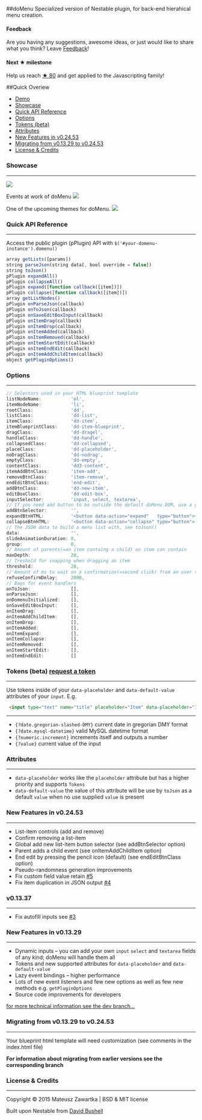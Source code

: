 ##doMenu
Specialized version of Nestable plugin, for back-end hierahical menu creation. 

#### Feedback
Are you having any suggestions, awesome ideas, or just would like to share what you think? Leave [Feedback](https://github.com/mechanicious/domenu/labels/feedback)!

#### Next ★ milestone 
Help us reach [★ 80](https://www.javascripting.com/submit) and get applied to the Javascripting family!

##Quick Overiew
- [Demo](http://mechanicious.github.io/domenu/)
- [Showcase](https://github.com/mechanicious/domenu#showcase)
- [Quick API Reference](https://github.com/mechanicious/domenu#quick-api-reference)
- [Options](https://github.com/mechanicious/domenu#options)
- [Tokens (beta)](https://github.com/mechanicious/domenu#tokens-beta-request-a-token)
- [Attributes](https://github.com/mechanicious/domenu#attributes)
- [New Features in v0.24.53](https://github.com/mechanicious/domenu#new-features-in-v02453)
- [Migrating from v0.13.29 to v0.24.53](https://github.com/mechanicious/domenu#migrating-from-v01329-to-v02453)
- [License & Credits](https://github.com/mechanicious/domenu#license--credits)

### Showcase
---
[![](https://raw.githubusercontent.com/mechanicious/domenu/gh-pages/jquery.domenu-0.24.53.gif)](http://mechanicious.github.io/domenu/)

Events at work of doMenu
[![](https://raw.githubusercontent.com/mechanicious/domenu/gh-pages/do-menu-events.gif)](http://mechanicious.github.io/domenu/)

One of the upcoming themes for doMenu.
![](https://raw.githubusercontent.com/mechanicious/domenu/gh-pages/domenu-flat-gass-preview.gif)

### Quick API Reference
---
Access the public plugin (pPlugin) API with `$('#your-domenu-instance').domenu()`
```js
array getLists([params])
string parseJson(string data[, bool override = false])
string toJson()
pPlugin expandAll()
pPlugin collapseAll()
pPlugin expand([function callback([item])])
pPlugin collapse([function callback([item])])
array getListNodes()
pPlugin onParseJson(callback)
pPlugin onToJson(callback)
pPlugin onSaveEditBoxInput(callback)
pPlugin onItemDrag(callback)
pPlugin onItemDrop(callback)
pPlugin onItemAdded(callback)
pPlugin onItemRemoved(callback)
pPlugin onItemStartEdit(callback)
pPlugin onItemEndEdit(callback)
pPlugin onItemAddChildItem(callback)
object getPluginOptions()
```

### Options
---
```js
// Selectors used in your HTML blueprint template
listNodeName:           'ol',
itemNodeName:           'li',
rootClass:              'dd',
listClass:              'dd-list',
itemClass:              'dd-item',
itemBlueprintClass:     'dd-item-blueprint',
dragClass:              'dd-dragel',
handleClass:            'dd-handle',
collapsedClass:         'dd-collapsed',
placeClass:             'dd-placeholder',
noDragClass:            'dd-nodrag',
emptyClass:             'dd-empty',
contentClass:           'dd3-content',
itemAddBtnClass:        'item-add',
removeBtnClass:         'item-remove',
endEditBtnClass:        'end-edit',
addBtnClass:            'dd-new-item',
editBoxClass:           'dd-edit-box',
inputSelector:          'input, select, textarea',
// If you need add button to be outside the default doMenu DOM, use a global add button selector 
addBtnSelector:         '',
expandBtnHTML:          '<button data-action="expand"   type="button">+</button>',
collapseBtnHTML:        '<button data-action="collapse" type="button">-</button>',
// The JSON data to build a menu list with, see toJson()
data:                   '',
slideAnimationDuration: 0,
group:                  0,
// Amount of parents(=an item containg a child) an item can contain
maxDepth:               20,
// Treshold for snapping when dragging an item 
threshold:              20,
// Amount of ms to wait on a confirmation(=second click) from an user to remove an item
refuseConfirmDelay:     2000,
// Bags for event handlers
onToJson:               [],
onParseJson:            [],
onDomenuInitialized:    [],
onSaveEditBoxInput:     [],
onItemDrag:             [],
onItemAddChildItem:     [],
onItemDrop:             [],
onItemAdded:            [],
onItemExpand:           [],
onItemCollapse:         [],
onItemRemoved:          [],
onItemStartEdit:        [],
onItemEndEdit:          []
```


### Tokens (beta) [request a token](https://github.com/mechanicious/domenu/labels/token-request)
---
Use tokens inside of your `data-placeholder` and `data-default-value` attributes of your `input`. E.g.
```html
 <input type="text" name="title" placeholder="Item" data-placeholder="Item {?numeric.increment}" data-default-value="Item {?numeric.increment}">
```
---
- `{?date.gregorian-slashed-DMY}` current date in gregorian DMY format
- `{?date.mysql-datetime}` valid MySQL datetime format
- `{?numeric.increment}` increments itself and outputs a number
- `{?value}` current value of the input

### Attributes
---
- `data-placeholder` works like the `placeholder` attribute but has a higher priority and supports `Tokens`
- `data-default-value` the value of this attribute will be use by `toJson` as a default `value` when no use supplied `value` is present

### New Features in v0.24.53
---
- List-item controls (add and remove)
- Confirm removing a list-item
- Global add new list-item button selector (see addBtnSelector option)
- Parent adds a child event (see onItemAddChildItem option)
- End edit by pressing the pencil icon (default) (see endEditBtnClass option)
- Pseudo-randomness generation improvements
- Fix custom field value retain [#5](https://github.com/mechanicious/domenu/issues/5)
- Fix item duplication in JSON output [#4](https://github.com/mechanicious/domenu/issues/4)

### v0.13.37
---
- Fix autofill inputs see [#3](https://github.com/mechanicious/domenu/issues/3)

### New Features in v0.13.29
---
- Dynamic inputs – you can add your own `input` `select` and `textarea` fields of any kind; doMenu will handle them all
- Tokens and new supported attributes for `data-placeholder` and `data-default-value`
- Lazy event bindings – higher performance
- Lots of new event listeners and few new options as well as few new methods e.g. `getPluginOptions`
- Source code improvements for developers

[for more technical information see the dev branch...](https://github.com/mechanicious/domenu/tree/dev)

### Migrating from v0.13.29 to v0.24.53
---
Your blueprint html template will need customization (see comments in the index.html file)

**For information about migrating from earlier versions see the corresponding branch**


### License & Credits 
---
Copyright © 2015 Mateusz Zawartka | BSD & MIT license

Built upon Nestable from [David Bushell](http://dbushell.com/)
